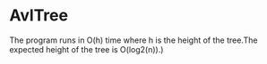 # AvlTree



The program runs in O(h) time where h is the height of the tree.The expected height of the tree is O(log2(n)).)
